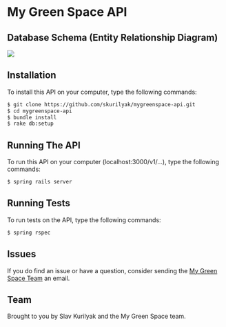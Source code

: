 My Green Space API
==================

## Database Schema (Entity Relationship Diagram)

![](https://s3.amazonaws.com/f.cl.ly/items/2h3T0b3j1h2N3p072X20/erd.png)

## Installation

To install this API on your computer, type the following commands:

```bash
$ git clone https://github.com/skurilyak/mygreenspace-api.git
$ cd mygreenspace-api
$ bundle install
$ rake db:setup
```

## Running The API

To run this API on your computer (localhost:3000/v1/...), type the following commands:
```bash
$ spring rails server
```

## Running Tests
To run tests on the API, type the following commands:
```bash
$ spring rspec
```

## Issues

If you do find an issue or have a question, consider sending the [My Green Space Team](mailto:team@mygreenspace.ca) an email.

## Team

Brought to you by Slav Kurilyak and the My Green Space team.
